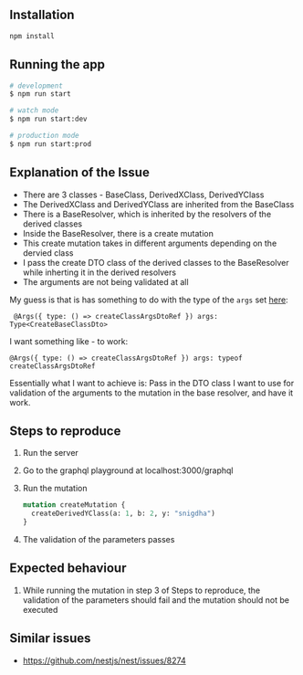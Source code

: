 ## Installation

```bash
npm install
```

## Running the app

```bash
# development
$ npm run start

# watch mode
$ npm run start:dev

# production mode
$ npm run start:prod
```

## Explanation of the Issue

- There are 3 classes - BaseClass, DerivedXClass, DerivedYClass
- The DerivedXClass and DerivedYClass are inherited from the BaseClass
- There is a BaseResolver, which is inherited by the resolvers of the derived classes
- Inside the BaseResolver, there is a create mutation
- This create mutation takes in different arguments depending on the dervied class
- I pass the create DTO class of the derived classes to the BaseResolver while inherting it in the derived resolvers
- The arguments are not being validated at all

My guess is that is has something to do with the type of the `args` set [here](https://github.com/snigdha920/nestjs-args-type/blob/main/src/base/base.resolver.ts#L18):

```
 @Args({ type: () => createClassArgsDtoRef }) args: Type<CreateBaseClassDto>
```

I want something like - to work:

```
@Args({ type: () => createClassArgsDtoRef }) args: typeof createClassArgsDtoRef
```

Essentially what I want to achieve is: Pass in the DTO class I want to use for validation of the arguments to the mutation in the base resolver, and have it work.

## Steps to reproduce

1. Run the server
2. Go to the graphql playground at localhost:3000/graphql
3. Run the mutation

   ```graphql
   mutation createMutation {
     createDerivedYClass(a: 1, b: 2, y: "snigdha")
   }
   ```

4. The validation of the parameters passes

## Expected behaviour

1. While running the mutation in step 3 of Steps to reproduce, the validation of the parameters should fail and the mutation should not be executed

## Similar issues

- <https://github.com/nestjs/nest/issues/8274>
